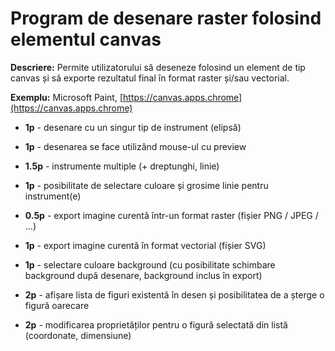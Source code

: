 # Program de desenare raster folosind elementul canvas

**Descriere:** Permite utilizatorului să deseneze folosind un element de tip canvas și să exporte rezultatul final în format raster și/sau vectorial.

**Exemplu:** Microsoft Paint, [https://canvas.apps.chrome](https://canvas.apps.chrome)

- **1p** - desenare cu un singur tip de instrument (elipsă)

- **1p** - desenarea se face utilizând mouse-ul cu preview

- **1.5p** - instrumente multiple (+ dreptunghi, linie)

- **1p** - posibilitate de selectare culoare și grosime linie pentru instrument(e)

- **0.5p** - export imagine curentă într-un format raster (fișier PNG / JPEG / …)

- **1p** - export imagine curentă în format vectorial (fișier SVG)

- **1p** - selectare culoare background (cu posibilitate schimbare background după desenare, background inclus în export)

- **2p** - afișare lista de figuri existentă în desen și posibilitatea de a șterge o figură oarecare

- **2p** - modificarea proprietăților pentru o figură selectată din listă (coordonate, dimensiune)